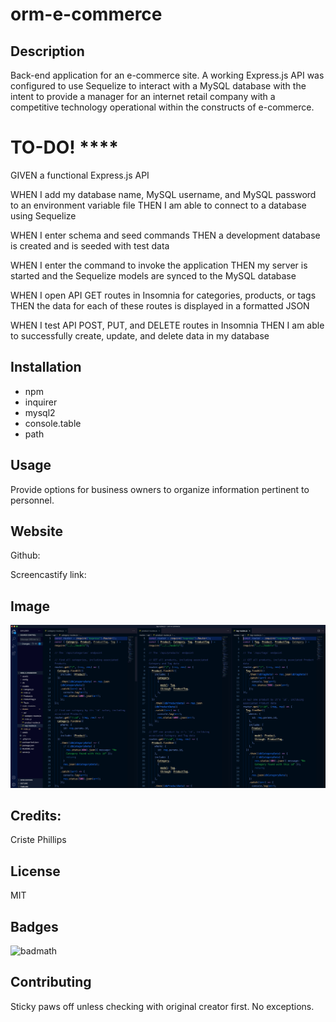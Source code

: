 # orm-e-commerce

## Description

Back-end application for an e-commerce site. A working Express.js API was configured to use Sequelize to interact with a MySQL database with the intent to provide a manager for an internet retail company with a competitive technology operational within the constructs of e-commerce.

# TO-DO! **** 
GIVEN a functional Express.js API

WHEN I add my database name, MySQL username, and MySQL password to an environment variable file
THEN I am able to connect to a database using Sequelize

WHEN I enter schema and seed commands
THEN a development database is created and is seeded with test data

WHEN I enter the command to invoke the application
THEN my server is started and the Sequelize models are synced to the MySQL database

WHEN I open API GET routes in Insomnia for categories, products, or tags
THEN the data for each of these routes is displayed in a formatted JSON

WHEN I test API POST, PUT, and DELETE routes in Insomnia
THEN I am able to successfully create, update, and delete data in my database


## Installation
* npm
* inquirer
* mysql2
* console.table
* path

## Usage
Provide options for business owners to organize information pertinent to personnel.


## Website
Github:  

Screencastify link: 

## Image

![Screenshot](/assets/images/screenshot.png)

## Credits:

Criste Phillips 

## License
MIT

## Badges
![badmath](https://img.shields.io/github/languages/top/nielsenjared/badmath)

## Contributing
Sticky paws off unless checking with original creator first.  No exceptions.